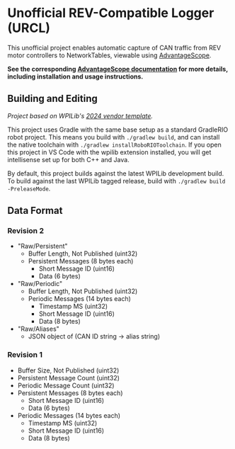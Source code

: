 # Unofficial REV-Compatible Logger (URCL)

This unofficial project enables automatic capture of CAN traffic from REV motor controllers to NetworkTables, viewable using [AdvantageScope](https://github.com/Mechanical-Advantage/AdvantageScope).

**See the corresponding [AdvantageScope documentation](https://docs.advantagescope.org/more-features/urcl) for more details, including installation and usage instructions.**

## Building and Editing

_Project based on WPILib's [2024 vendor template](https://github.com/wpilibsuite/vendor-template/tree/2024)._

This project uses Gradle with the same base setup as a standard GradleRIO robot project. This means you build with `./gradlew build`, and can install the native toolchain with `./gradlew installRoboRIOToolchain`. If you open this project in VS Code with the wpilib extension installed, you will get intellisense set up for both C++ and Java.

By default, this project builds against the latest WPILib development build. To build against the last WPILib tagged release, build with `./gradlew build -PreleaseMode`.

## Data Format

### Revision 2

- "Raw/Persistent"
  - Buffer Length, Not Published (uint32)
  - Persistent Messages (8 bytes each)
    - Short Message ID (uint16)
    - Data (6 bytes)
- "Raw/Periodic"
  - Buffer Length, Not Published (uint32)
  - Periodic Messages (14 bytes each)
    - Timestamp MS (uint32)
    - Short Message ID (uint16)
    - Data (8 bytes)
- "Raw/Aliases"
  - JSON object of (CAN ID string -> alias string)

### Revision 1

- Buffer Size, Not Published (uint32)
- Persistent Message Count (uint32)
- Periodic Message Count (uint32)
- Persistent Messages (8 bytes each)
  - Short Message ID (uint16)
  - Data (6 bytes)
- Periodic Messages (14 bytes each)
  - Timestamp MS (uint32)
  - Short Message ID (uint16)
  - Data (8 bytes)
